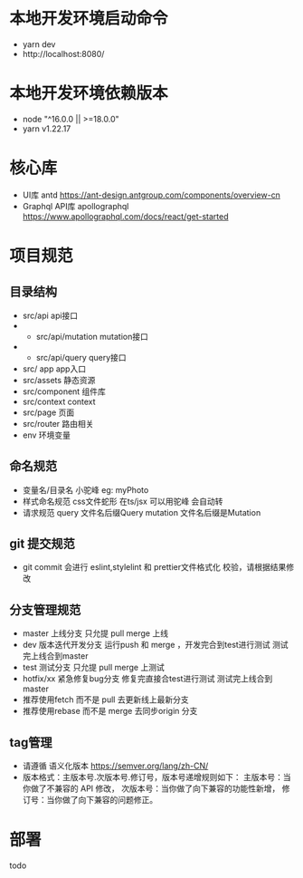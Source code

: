 # 本地开发环境启动命令
- yarn dev
- http://localhost:8080/

# 本地开发环境依赖版本
- node "^16.0.0 || >=18.0.0"
- yarn  v1.22.17


# 核心库
- UI库 antd https://ant-design.antgroup.com/components/overview-cn
- Graphql API库 apollographql  https://www.apollographql.com/docs/react/get-started

# 项目规范
## 目录结构
- src/api api接口 
- - src/api/mutation mutation接口
- - src/api/query query接口
- src/ app app入口
- src/assets 静态资源
- src/component 组件库
- src/context context
- src/page 页面
- src/router 路由相关
- env 环境变量
## 命名规范
- 变量名/目录名 小驼峰 eg: myPhoto
- 样式命名规范 css文件蛇形 在ts/jsx 可以用驼峰 会自动转
- 请求规范 query 文件名后缀Query  mutation 文件名后缀是Mutation
## git 提交规范
- git commit 会进行 eslint,stylelint  和 prettier文件格式化 校验，请根据结果修改
## 分支管理规范
- master 上线分支 只允提 pull merge 上线
- dev 版本迭代开发分支 运行push 和 merge ，开发完合到test进行测试 测试完上线合到master
- test 测试分支 只允提 pull merge 上测试
- hotfix/xx 紧急修复bug分支 修复完直接合test进行测试 测试完上线合到master
- 推荐使用fetch 而不是 pull 去更新线上最新分支
- 推荐使用rebase 而不是 merge 去同步origin 分支
## tag管理
- 请遵循 语义化版本 https://semver.org/lang/zh-CN/
- 版本格式：主版本号.次版本号.修订号，版本号递增规则如下：
  主版本号：当你做了不兼容的 API 修改，
  次版本号：当你做了向下兼容的功能性新增，
  修订号：当你做了向下兼容的问题修正。

# 部署
todo
